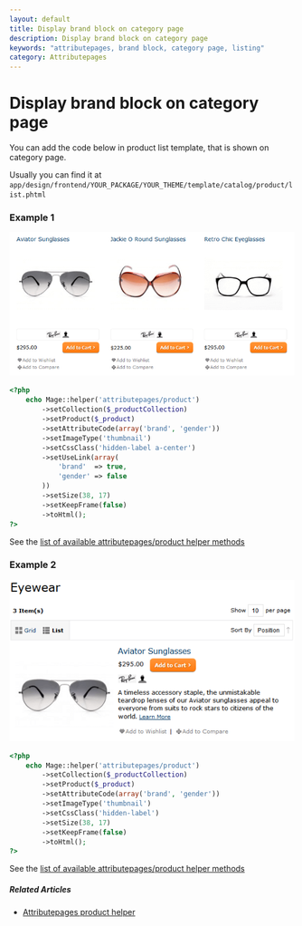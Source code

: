 ```yaml
---
layout: default
title: Display brand block on category page
description: Display brand block on category page
keywords: "attributepages, brand block, category page, listing"
category: Attributepages
---
```


# Display brand block on category page

You can add the code below in product list template, that is shown on category page.

Usually you can find it at
`app/design/frontend/YOUR_PACKAGE/YOUR_THEME/template/catalog/product/list.phtml`

### Example 1

![Brand block on category page](/images/attributepages/use-cases/brand_block_on_category_page.png)

```php
<?php
    echo Mage::helper('attributepages/product')
        ->setCollection($_productCollection)
        ->setProduct($_product)
        ->setAttributeCode(array('brand', 'gender'))
        ->setImageType('thumbnail')
        ->setCssClass('hidden-label a-center')
        ->setUseLink(array(
            'brand'  => true,
            'gender' => false
        ))
        ->setSize(38, 17)
        ->setKeepFrame(false)
        ->toHtml();
?>
```

See the [list of available attributepages/product helper methods][product_helper_methods]

### Example 2

![Brand block on category page](/images/attributepages/use-cases/brand_block_on_category_page_list_mode.png)

```php
<?php
    echo Mage::helper('attributepages/product')
        ->setCollection($_productCollection)
        ->setProduct($_product)
        ->setAttributeCode(array('brand', 'gender'))
        ->setImageType('thumbnail')
        ->setCssClass('hidden-label')
        ->setSize(38, 17)
        ->setKeepFrame(false)
        ->toHtml();
?>
```

See the [list of available attributepages/product helper methods][product_helper_methods]

##### Related Articles
- [Attributepages product helper][product_helper]

[product_helper]: /extensions/attributepages/widgets-and-blocks/product-option-helper/ "'attributepages/product' helper"
[product_helper_methods]: /extensions/attributepages/widgets-and-blocks/product-option-helper/#helper-methods "List of available 'attributepages/product' helper methods"
